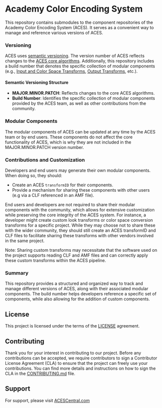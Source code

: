 # Academy Color Encoding System #

This repository contains submodules to the component repositories of the Academy Color Encoding System (ACES). It serves as a convenient way to manage and reference various versions of ACES.

### Versioning

ACES uses [semantic versioning](https://semver.org/). The version number of ACES reflects changes to the [ACES core algorithms](https://github.com/ampas/aces-dev). Additionally, this repository includes a build number that denotes the specific collection of modular components (e.g., [Input and Color Space Transforms](https://github.com/ampas/aces-input-and-colorspaces), [Output Transforms](https://github.com/ampas/aces-output), etc.).

#### Semantic Versioning Structure

- **MAJOR.MINOR.PATCH**: Reflects changes to the core ACES algorithms.
- **Build Number**: Identifies the specific collection of modular components provided by the ACES team, as well as other contributions from the community.

### Modular Components

The modular components of ACES can be updated at any time by the ACES team or by end users. These components do not affect the core functionality of ACES, which is why they are not included in the MAJOR.MINOR.PATCH version number.

### Contributions and Customization

Developers and end users may generate their own modular components. When doing so, they should:

- Create an ACES `transformID` for their components.
- Provide a mechanism for sharing these components with other users (e.g via a CLF referenced in an AMF file).

End users and developers are not required to share their modular components with the community, which allows for extensive customization while preserving the core integrity of the ACES system. For instance, a developer might create custom look transforms or color space conversion transforms for a specific project. While they may choose not to share these with the wider community, they should still create an ACES transformID and CLF files to facilitate sharing these transforms with other vendors involved in the same project.

Note: Sharing custom transforms may necessitate that the software used on the project supports reading CLF and AMF files and can correctly apply these custom transforms within the ACES pipeline.

### Summary

This repository provides a structured and organized way to track and manage different versions of ACES, along with their associated modular components. The build number helps developers reference a specific set of components, while also allowing for the addition of custom components.


## License ##
This project is licensed under the terms of the [LICENSE](./LICENSE.md) agreement.

## Contributing ##
Thank you for your interest in contributing to our project. Before any contributions can be accepted, we require contributors to sign a Contributor License Agreement (CLA) to ensure that the project can freely use your contributions. You can find more details and instructions on how to sign the CLA in the [CONTRIBUTING.md](./CONTRIBUTING.md) file.

## Support ## 
For support, please visit [ACESCentral.com](https://acescentral.com)
